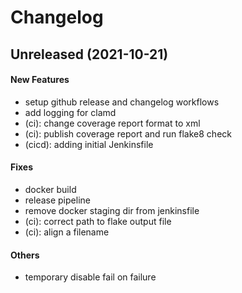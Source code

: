 # Changelog

## Unreleased (2021-10-21)

#### New Features

* setup github release and changelog workflows
* add logging for clamd
* (ci): change coverage report format to xml
* (ci): publish coverage report and run flake8 check
* (cicd): adding initial Jenkinsfile
#### Fixes

* docker build
* release pipeline
* remove docker staging dir from jenkinsfile
* (ci): correct path to flake output file
* (ci): align a filename
#### Others

* temporary disable fail on failure
